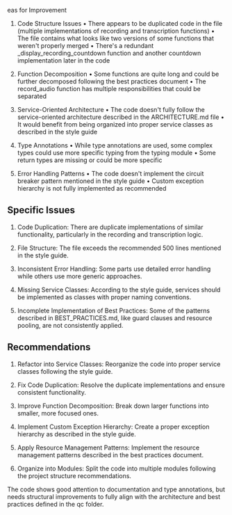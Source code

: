 eas for Improvement

1. Code Structure Issues
   • There appears to be duplicated code in the file (multiple implementations of recording and transcription functions)
   • The file contains what looks like two versions of some functions that weren't properly merged
   • There's a redundant _display_recording_countdown function and another countdown implementation later in the code

2. Function Decomposition
   • Some functions are quite long and could be further decomposed following the best practices document
   • The record_audio function has multiple responsibilities that could be separated

3. Service-Oriented Architecture
   • The code doesn't fully follow the service-oriented architecture described in the ARCHITECTURE.md file
   • It would benefit from being organized into proper service classes as described in the style guide

4. Type Annotations
   • While type annotations are used, some complex types could use more specific typing from the typing module
   • Some return types are missing or could be more specific

5. Error Handling Patterns
   • The code doesn't implement the circuit breaker pattern mentioned in the style guide
   • Custom exception hierarchy is not fully implemented as recommended

## Specific Issues

1. Code Duplication: There are duplicate implementations of similar functionality, particularly in the recording and transcription logic.

2. File Structure: The file exceeds the recommended 500 lines mentioned in the style guide.

3. Inconsistent Error Handling: Some parts use detailed error handling while others use more generic approaches.

4. Missing Service Classes: According to the style guide, services should be implemented as classes with proper naming conventions.

5. Incomplete Implementation of Best Practices: Some of the patterns described in BEST_PRACTICES.md, like guard clauses and resource pooling, are not consistently applied.

## Recommendations

1. Refactor into Service Classes: Reorganize the code into proper service classes following the style guide.

2. Fix Code Duplication: Resolve the duplicate implementations and ensure consistent functionality.

3. Improve Function Decomposition: Break down larger functions into smaller, more focused ones.

4. Implement Custom Exception Hierarchy: Create a proper exception hierarchy as described in the style guide.

5. Apply Resource Management Patterns: Implement the resource management patterns described in the best practices document.

6. Organize into Modules: Split the code into multiple modules following the project structure recommendations.

The code shows good attention to documentation and type annotations, but needs structural improvements to fully align with the architecture and best practices defined in the qc
folder.


